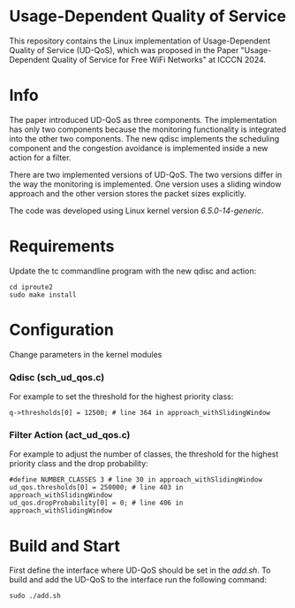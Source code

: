 # Usage-Dependent Quality of Service

This repository contains the Linux implementation of Usage-Dependent Quality of Service (UD-QoS), which was proposed in the Paper "Usage-Dependent Quality of Service for Free WiFi Networks" at ICCCN 2024.

# Info

The paper introduced UD-QoS as three components. The implementation has only two components because the monitoring functionality is integrated into the other two components. The new qdisc implements the scheduling component and the congestion avoidance is implemented inside a new action for a filter.

There are two implemented versions of UD-QoS. The two versions differ in the way the monitoring is implemented. One version uses a sliding window approach and the other version stores the packet sizes explicitly.

The code was developed using Linux kernel version *6.5.0-14-generic*.

# Requirements

Update the tc commandline program with the new qdisc and action:

```
cd iproute2
sudo make install
```

# Configuration

Change parameters in the kernel modules

### Qdisc (sch_ud_qos.c)

For example to set the threshold for the highest priority class:

```
q->thresholds[0] = 12500; # line 364 in approach_withSlidingWindow 
```

### Filter Action (act_ud_qos.c)

For example to adjust the number of classes, the threshold for the highest priority class and the drop probability:

```
#define NUMBER_CLASSES 3 # line 30 in approach_withSlidingWindow 
ud_qos.thresholds[0] = 250000; # line 403 in approach_withSlidingWindow 
ud_qos.dropProbability[0] = 0; # line 406 in approach_withSlidingWindow 
```

# Build and Start

First define the interface where UD-QoS should be set in the *add.sh*.
To build and add the UD-QoS to the interface run the following command:

```
sudo ./add.sh
```